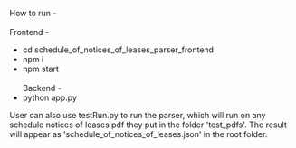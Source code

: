 How to run -\
\
Frontend -
- cd schedule_of_notices_of_leases_parser_frontend
- npm i
- npm start\
\
Backend -
- python app.py



User can also use testRun.py to run the parser, which will run on any schedule notices of leases pdf they put in the folder 'test_pdfs'. The result will appear as 'schedule_of_notices_of_leases.json' in the root folder.

